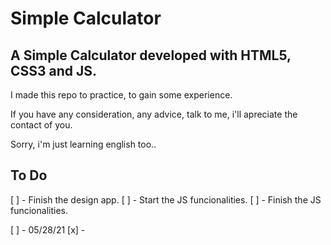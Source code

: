 # Simple Calculator

## A Simple Calculator developed with HTML5, CSS3 and JS.

I made this repo to practice, to gain some experience.

If you have any consideration, any advice, talk to me, i'll apreciate the contact of you.

Sorry, i'm just learning english too.. 

## To Do
[ ] - Finish the design app.
[ ] - Start the JS funcionalities.
[ ] - Finish the JS funcionalities.

[ ] - 05/28/21
[x] - 